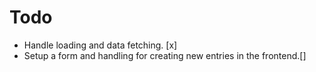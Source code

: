 # Todo
- Handle loading and data fetching. [x]
- Setup a form and handling for creating new entries in the frontend.[]